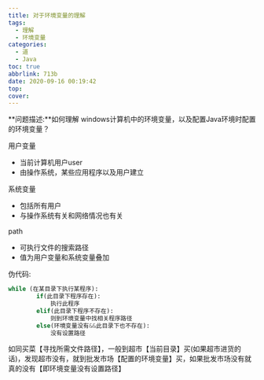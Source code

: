 ```yaml
---
title: 对于环境变量的理解
tags:
  - 理解
  - 环境变量
categories:
  - 道
  - Java
toc: true
abbrlink: 713b
date: 2020-09-16 00:19:42
top:
cover:
---
```




**问题描述:**如何理解 windows计算机中的环境变量，以及配置Java环境时配置的环境变量？



用户变量
- 当前计算机用户user
- 由操作系统，某些应用程序以及用户建立

系统变量
- 包括所有用户
- 与操作系统有关和网络情况也有关

path
- 可执行文件的搜索路径
- 值为用户变量和系统变量叠加



伪代码:

```python
while (在某目录下执行某程序):
		if(此目录下程序存在):
			执行此程序
		elif(此目录下程序不存在):
			则到环境变量中找相关程序路径
		else(环境变量没有&&此目录下也不存在):
			没有设置路径
```



如同买菜【寻找所需文件路径】，一般到超市【当前目录】买(如果超市进货的话)，发现超市没有，就到批发市场【配置的环境变量】买，如果批发市场没有就真的没有【即环境变量没有设置路径】

